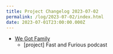 ```yaml
---
title: Project Changelog 2023-07-02
permalink: /log/2023-07-02/index.html
date: 2023-07-01T23:00:00.000Z
---
```


- [We Got Family](https://wegot.family) 
    - [project] Fast and Furious podcast